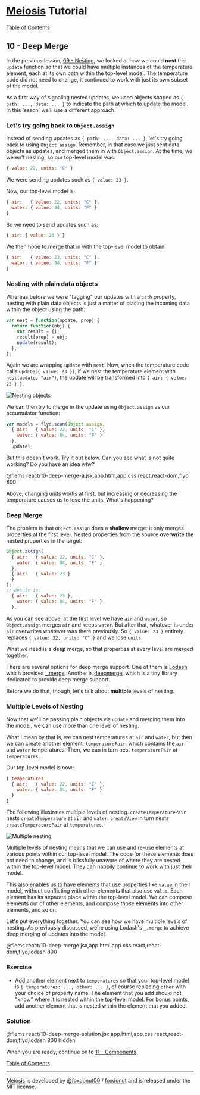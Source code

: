# [Meiosis](https://meiosis.js.org) Tutorial

[Table of Contents](toc.html)

## 10 - Deep Merge

In the previous lesson, [09 - Nesting](09-nesting-react.html), we looked at how we could
**nest** the `update` function so that we could have multiple instances of the temperature
element, each at its own path within the top-level model. The temperature code did not need
to change, it continued to work with just its own subset of the model.

As a first way of signaling nested updates, we used objects shaped as `{ path: ..., data: ... }`
to indicate the path at which to update the model. In this lesson, we'll use a different approach.

### Let's try going back to `Object.assign`

Instead of sending updates as `{ path: ..., data: ... }`, let's try going back to using
`Object.assign`. Remember, in that case we just sent data objects as updates, and merged them in
with `Object.assign`. At the time, we weren't nesting, so our top-level model was:

```js
{ value: 22, units: "C" }
```

We were sending updates such as `{ value: 23 }`.

Now, our top-level model is:

```js
{ air:   { value: 22, units: "C" },
  water: { value: 84, units: "F" }
}
```

So we need to send updates such as:

```js
{ air: { value: 23 } }
```

We then hope to merge that in with the top-level model to obtain:

```js
{ air:   { value: 23, units: "C" },
  water: { value: 84, units: "F" }
}
```

### Nesting with plain data objects

Whereas before we were "tagging" our updates with a `path` property, nesting with plain data
objects is just a matter of placing the incoming data within the object using the path:

```js
var nest = function(update, prop) {
  return function(obj) {
    var result = {};
    result[prop] = obj;
    update(result);
  };
};
```

Again we are wrapping `update` with `nest`. Now, when the temperature code calls
`update({ value: 23 })`, if we nest the temperature element with `nest(update, "air")`, the
update will be transformed into `{ air: { value: 23 } }`.

![Nesting objects](10-deep-merge-01.svg)

We can then try to merge in the update using `Object.assign` as our accumulator function:

```js
var models = flyd.scan(Object.assign,
  { air:   { value: 22, units: "C" },
    water: { value: 84, units: "F" }
  },
  update);
```

But this doesn't work. Try it out below. Can you see what is not quite working? Do you have an
idea why?

@flems react/10-deep-merge-a.jsx,app.html,app.css react,react-dom,flyd 800

Above, changing units works at first, but increasing or decreasing the temperature causes us to
lose the units. What's happening?

### Deep Merge

The problem is that `Object.assign` does a **shallow** merge: it only merges properties at the
first level. Nested properties from the source **overwrite** the nested properties in the target:

```js
Object.assign(
  { air:   { value: 22, units: "C" },
    water: { value: 84, units: "F" }
  },
  { air:   { value: 23 }
  }
);
// Result is:
  { air:   { value: 23 },
    water: { value: 84, units: "F" }
  },
```

As you can see above, at the first level we have `air` and `water`, so `Object.assign` merges
`air` and keeps `water`. But after that, whatever is under `air` overwrites whatever was there
previously. So `{ value: 23 }` entirely replaces `{ value: 22, units: "C" }` and we lose `units`.

What we need is a **deep** merge, so that properties at every level are merged together.

There are several options for deep merge support. One of them is [Lodash](http://lodash.com),
which provides [_.merge](https://lodash.com/docs/4.17.5#merge). Another is
[deepmerge](https://github.com/KyleAMathews/deepmerge), which is a tiny library dedicated to
provide deep merge support.

Before we do that, though, let's talk about **multiple** levels of nesting.

### Multiple Levels of Nesting

Now that we'll be passing plain objects via `update` and merging them into the model, we can use
more than one level of nesting.

What I mean by that is, we can nest temperatures at `air` and `water`, but then we can create
another element, `temperaturePair`, which contains the `air` and `water` temperatures. Then, we
can in turn nest `temperaturePair` at `temperatures`.

Our top-level model is now:

```js
{ temperatures:
  { air:   { value: 22, units: "C" },
    water: { value: 84, units: "F" }
  }
}
```

The following illustrates multiple levels of nesting. `createTemperaturePair` nests
`createTemperature` at `air` and `water`. `createView` in turn nests `createTemperaturePair`  at
`temperatures`.

![Multiple nesting](10-deep-merge-02.svg)

Multiple levels of nesting means that we can use and re-use elements at various points within our
top-level model. The code for these elements does not need to change, and is blissfully unaware of
where they are nested within the top-level model. They can happily continue to work with just their
model.

This also enables us to have elements that use properties like `value` in their model, without
conflicting with other elements that also use `value`. Each element has its separate place within
the top-level model. We can compose elements out of other elements, and compose _those_ elements
into other elements, and so on.

Let's put everything together. You can see how we have multiple levels of nesting. As previously
discussed, we're using Lodash's `_.merge` to achieve deep merging of updates into the model.

@flems react/10-deep-merge.jsx,app.html,app.css react,react-dom,flyd,lodash 800

### Exercise

- Add another element next to `temperatures` so that your top-level model is
`{ temperatures: ..., other: ... }`, of course replacing `other` with your choice of property name.
The element that you add should not "know" where it is nested within the top-level model. For bonus
points, add another element that is nested within the element that you added.

### Solution

@flems react/10-deep-merge-solution.jsx,app.html,app.css react,react-dom,flyd,lodash 800 hidden

When you are ready, continue on to [11 - Components](11-components-react.html).

[Table of Contents](toc.html)

-----

[Meiosis](https://meiosis.js.org) is developed by [@foxdonut00](http://twitter.com/foxdonut00) / [foxdonut](https://github.com/foxdonut) and is released under the MIT license.
